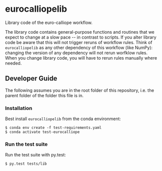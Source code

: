 # eurocalliopelib

Library code of the euro-calliope workflow.

The library code contains general-purpose functions and routines that we expect to change at a slow pace -- in contrast to scripts. If you alter library code be aware that this will not trigger reruns of workflow rules. Think of `eurocalliopelib` as any other dependency of this workflow (like NumPy): changing the version of any dependency will not rerun worfklow rules. When you change library code, you will have to rerun rules manually where needed.

## Developer Guide

The following assumes you are in the root folder of this repository, i.e. the parent folder of the folder this file is in.

### Installation

Best install `eurocalliopelib` from the conda environment:

    $ conda env create -f test-requirements.yaml
    $ conda activate test-eurocalliope

### Run the test suite

Run the test suite with py.test:

    $ py.test tests/lib
